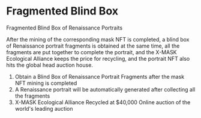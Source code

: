 # Fragmented Blind Box

Fragmented Blind Box of Renaissance Portraits



After the mining of the corresponding mask NFT is completed, a blind box of Renaissance portrait fragments is obtained at the same time, all the fragments are put together to complete the portrait, and the X-MASK Ecological Alliance keeps the price for recycling, and the portrait NFT also hits the global head auction house.





1. Obtain a Blind Box of Renaissance Portrait Fragments after the mask NFT mining is completed
2. A Renaissance portrait will be automatically generated after collecting all the fragments
3. X-MASK Ecological Alliance Recycled at $40,000 Online auction of the world's leading auction
